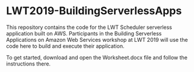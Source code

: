 # LWT2019-BuildingServerlessApps
This repository contains the code for the LWT Scheduler serverless application built on AWS. 
Participants in the Building Serverless Applications on Amazon Web Services workshop at LWT 2019 will use the code here to build and execute their application.

To get started, download and open the Worksheet.docx file and follow the instructions there.
